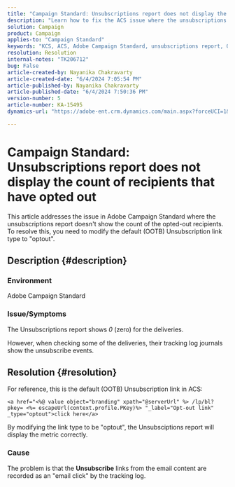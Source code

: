 ```yaml
---
title: "Campaign Standard: Unsubscriptions report does not display the count of recipients that have opted out"
description: "Learn how to fix the ACS issue where the unsubscriptions report shows as 0 (zero) for the deliveries. Modify the link type to optout."
solution: Campaign
product: Campaign
applies-to: "Campaign Standard"
keywords: "KCS, ACS, Adobe Campaign Standard, unsubscriptions report, Opt-out tracking event, recipients, OOTB"
resolution: Resolution
internal-notes: "TK206712"
bug: False
article-created-by: Nayanika Chakravarty
article-created-date: "6/4/2024 7:05:54 PM"
article-published-by: Nayanika Chakravarty
article-published-date: "6/4/2024 7:50:36 PM"
version-number: 5
article-number: KA-15495
dynamics-url: "https://adobe-ent.crm.dynamics.com/main.aspx?forceUCI=1&pagetype=entityrecord&etn=knowledgearticle&id=68f31c70-a522-ef11-840a-002248092444"

---
```

# Campaign Standard: Unsubscriptions report does not display the count of recipients that have opted out


This article addresses the issue in Adobe Campaign Standard where the unsubscriptions report doesn't show the count of the opted-out recipients. To resolve this, you need to modify the default (OOTB) Unsubscription link type to "optout".

## Description {#description}


### <b>Environment</b>

Adobe Campaign Standard

### <b>Issue/Symptoms</b>

The Unsubscriptions report shows *0* (zero) for the deliveries.

However, when checking some of the deliveries, their tracking log journals show the unsubscribe events.


## Resolution {#resolution}


For reference, this is the default (OOTB) Unsubscription link in ACS:


```
<a href="<%@ value object="branding" xpath="@serverUrl" %> /lp/bl?pkey= <%= escapeUrl(context.profile.PKey)%> "_label="Opt-out link" _type="optout">click here</a>
```


By modifying the link type to be "optout", the Unsubsciptions report will display the metric correctly.

### Cause

The problem is that the <b>Unsubscribe</b> links from the email content are recorded as an "email click" by the tracking log.
